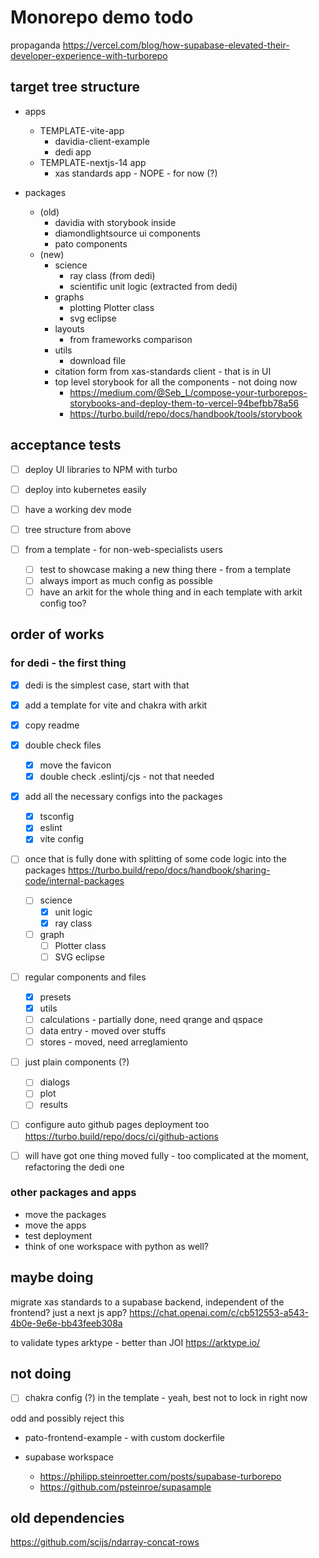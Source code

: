 # Monorepo demo todo

propaganda
<https://vercel.com/blog/how-supabase-elevated-their-developer-experience-with-turborepo>

## target tree structure

- apps

  - TEMPLATE-vite-app
    - davidia-client-example
    - dedi app
  - TEMPLATE-nextjs-14 app
    - xas standards app - NOPE - for now (?)

- packages
  - (old)
    - davidia with storybook inside
    - diamondlightsource ui components
    - pato components
  - (new)
    - science
      - ray class (from dedi)
      - scientific unit logic (extracted from dedi)
    - graphs
      - plotting Plotter class
      - svg eclipse
    - layouts
      - from frameworks comparison
    - utils
      - download file
    - citation form from xas-standards client - that is in UI
    - top level storybook for all the components - not doing now
      - <https://medium.com/@Seb_L/compose-your-turborepos-storybooks-and-deploy-them-to-vercel-94befbb78a56>
      - <https://turbo.build/repo/docs/handbook/tools/storybook>

## acceptance tests

- [ ] deploy UI libraries to NPM with turbo
- [ ] deploy into kubernetes easily
- [ ] have a working dev mode
- [ ] tree structure from above

- [ ] from a template - for non-web-specialists users
  - [ ] test to showcase making a new thing there - from a template
  - [ ] always import as much config as possible
  - [ ] have an arkit for the whole thing and in each template with arkit config too?

## order of works

### for dedi - the first thing

- [x] dedi is the simplest case, start with that
- [x] add a template for vite and chakra with arkit
- [x] copy readme

- [x] double check files

  - [x] move the favicon
  - [x] double check .eslintj/cjs - not that needed

- [x] add all the necessary configs into the packages

  - [x] tsconfig
  - [x] eslint
  - [x] vite config

- [ ] once that is fully done with splitting of some code logic into the packages https://turbo.build/repo/docs/handbook/sharing-code/internal-packages

  - [ ] science
    - [x] unit logic
    - [x] ray class
  - [ ] graph
    - [ ] Plotter class
    - [ ] SVG eclipse

- [ ] regular components and files

  - [x] presets
  - [x] utils
  - [ ] calculations - partially done, need qrange and qspace
  - [ ] data entry - moved over stuffs
  - [ ] stores - moved, need arreglamiento

- [ ] just plain components (?)

  - [ ] dialogs
  - [ ] plot
  - [ ] results

- [ ] configure auto github pages deployment too https://turbo.build/repo/docs/ci/github-actions

- [ ] will have got one thing moved fully - too complicated at the moment, refactoring the dedi one

### other packages and apps

- move the packages
- move the apps
- test deployment
- think of one workspace with python as well?

## maybe doing

migrate xas standards to a supabase backend, independent of the frontend? just a next js app?
<https://chat.openai.com/c/cb512553-a543-4b0e-9e6e-bb43feeb308a>

to validate types arktype - better than JOI
<https://arktype.io/>

## not doing

- [ ] chakra config (?) in the template - yeah, best not to lock in right now

odd and possibly reject this

- pato-frontend-example - with custom dockerfile

- supabase workspace

  - <https://philipp.steinroetter.com/posts/supabase-turborepo>
  - <https://github.com/psteinroe/supasample>

## old dependencies

https://github.com/scijs/ndarray-concat-rows
